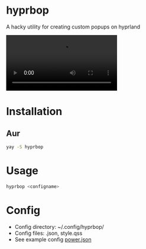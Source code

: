 # hyprbop
A hacky utility for creating custom popups on hyprland

<video src="https://github.com/user-attachments/assets/7b08b45a-dd1d-446b-96b5-2a028c98ac0e
" controls preload></video>

# Installation
## Aur
```bash
yay -S hyprbop
```

# Usage
```bash
hyprbop <configname>
```

# Config
- Config directory: ~/.config/hyprbop/
- Config files: <configname>.json, style.qss
- See example config [power.json](src/hyprbop/config/power.json)
